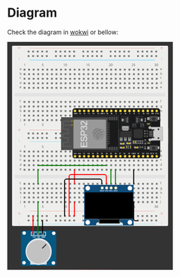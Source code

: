 # Diagram

Check the diagram in [wokwi](https://wokwi.com/projects/404638092303440897) or bellow:

![ssd1306](../images/oled_ssd1306_pot.png)
